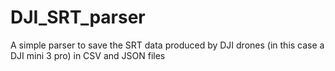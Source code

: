 # DJI_SRT_parser
A simple parser to save the SRT data produced by DJI drones (in this case a DJI mini 3 pro) in CSV and JSON files
